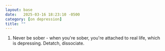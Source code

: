 ```yaml
---
layout: base
date:   2025-03-16 18:23:10 -0500
category: [on depression]
title: ""
---
```

1. Never be sober - when you're sober, you're attached to real life, which is depressing. Detatch, dissociate. 